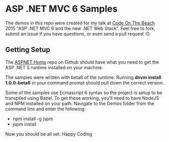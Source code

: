 ASP .NET MVC 6 Samples
================================


The demos in this repo were created for my talk at [Code On The Beach](https://www.codeonthebeach.com) 2015 "ASP .NET MVC 6 and the new .NET Web Stack". Feel free to fork, submit an issue if you have questions, or even send a pull request :D.

Getting Setup
-------------

The [ASPNET Home](https://github.com/aspnet/home#getting-started-on-windows) repo on Github should have what you need to get the ASP .NET 5 runtime installed on your machine.

The samples were written with beta6 of the runtime. Running **dnvm install 1.0.0-beta6** in your command prompt should pull down the correct version.



Some of the samples use Ecmascript 6 syntax so the project is setup to be transpiled using Babel. To get these working, you'll need to have NodeJS and NPM installed on your path. Navigate to the Demos folder from the command line and enter the following:

* npm install -g jspm
* jspm install


Now you should be all set. Happy Coding